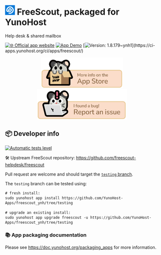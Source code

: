 <!--
N.B.: This README was automatically generated by <https://github.com/YunoHost/apps_tools/blob/main/readme_generator>
It shall NOT be edited by hand.
-->

<h1>
  <img src="https://raw.githubusercontent.com/YunoHost/apps/main/logos/freescout.png" width="32px" alt="Logo of FreeScout">
  FreeScout, packaged for YunoHost
</h1>

Help desk & shared mailbox

[![🌐 Official app website](https://img.shields.io/badge/Official_app_website-darkgreen?style=for-the-badge)](https://freescout.net/)
[![App Demo](https://img.shields.io/badge/App_Demo-blue?style=for-the-badge)](https://demo.freescout.net/login)
[![Version: 1.8.179~ynh1](https://img.shields.io/badge/Version-1.8.179~ynh1-rgba(0,150,0,1)?style=for-the-badge)](https://ci-apps.yunohost.org/ci/apps/freescout/)

<div align="center">
<a href="https://apps.yunohost.org/app/freescout"><img height="100px" src="https://github.com/YunoHost/yunohost-artwork/raw/refs/heads/main/badges/neopossum-badges/badge_more_info_on_the_appstore.svg"/></a>
<a href="https://github.com/YunoHost-Apps/freescout_ynh/issues"><img height="100px" src="https://github.com/YunoHost/yunohost-artwork/raw/refs/heads/main/badges/neopossum-badges/badge_report_an_issue.svg"/></a>
</div>

## 📦 Developer info

[![Automatic tests level](https://apps.yunohost.org/badge/cilevel/freescout)](https://ci-apps.yunohost.org/ci/apps/freescout/)

🛠️ Upstream FreeScout repository: <https://github.com/freescout-helpdesk/freescout>

Pull request are welcome and should target the [`testing` branch](https://github.com/YunoHost-Apps/freescout_ynh/tree/testing).

The `testing` branch can be tested using:
```
# fresh install:
sudo yunohost app install https://github.com/YunoHost-Apps/freescout_ynh/tree/testing

# upgrade an existing install:
sudo yunohost app upgrade freescout -u https://github.com/YunoHost-Apps/freescout_ynh/tree/testing
```

### 📚 App packaging documentation

Please see <https://doc.yunohost.org/packaging_apps> for more information.